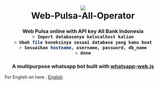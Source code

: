 <h1 align="center">
  <br>
  <a href="https://github.com/sugicode/Web-Pulsa"><img src="https://booth.pximg.net/b745d4a2-a7a0-4826-96e8-55e09ebe32f1/i/1280359/5074b2e0-6e4e-41b0-973e-be0e44bb82cd_base_resized.jpg"></a>
  <br>
   Web-Pulsa-All-Operator
  <br>
</h1>
<h3 align=center>Web Pulsa online with API key All Bank Indonesia<a href="https://github.com/sugicode/Web-Pulsa</a></h3>
  
###Download Project ini pertama

```bash
> Import databasenya kelocalhost kalian
> Ubah file koneksinya sesuai database yang kamu buat
> Sesuaikan hostname, username, password, db_name
> done

```

<h3 align=center>A multipurpose whatsapp bot built with <a href="https://github.com/pedroslopez/whatsapp-web.js">whatsapp-web.js</a></h3>

For English on here : <a href="https://github.com/fdciabdul/InsideHeartz-WhatsApp-Bot/blob/master/README_EN.MD"> English </a>
<div align=center>
